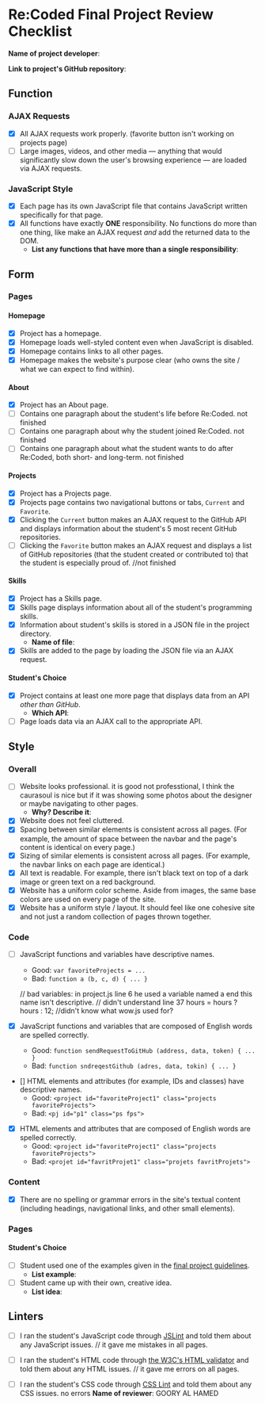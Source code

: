 # Re:Coded Final Project Review Checklist

**Name of project developer**: 

**Link to project's GitHub repository**: 

## Function
### AJAX Requests
- [x] All AJAX requests work properly. (favorite button isn't working on projects page)
- [ ] Large images, videos, and other media — anything that would significantly slow down the user's browsing experience — are loaded via AJAX requests.

### JavaScript Style
- [x] Each page has its own JavaScript file that contains JavaScript written specifically for that page.
- [x] All functions have exactly **ONE** responsibility. No functions do more than one thing, like make an AJAX request *and* add the returned data to the DOM.
  + **List any functions that have more than a single responsibility**: 

## Form
### Pages
#### Homepage
- [x] Project has a homepage.
- [x] Homepage loads well-styled content even when JavaScript is disabled.
- [x] Homepage contains links to all other pages.
- [x] Homepage makes the website's purpose clear (who owns the site / what we can expect to find within).

#### About
- [x] Project has an About page.
- [ ] Contains one paragraph about the student's life before Re:Coded. not finished
- [ ] Contains one paragraph about why the student joined Re:Coded. not finished
- [ ] Contains one paragraph about what the student wants to do after Re:Coded, both short- and long-term. not finished

#### Projects
- [x] Project has a Projects page.
- [x] Projects page contains two navigational buttons or tabs, `Current` and `Favorite`.
- [x] Clicking the `Current` button makes an AJAX request to the GitHub API and displays information about the student's 5 most recent GitHub repositories.
- [ ] Clicking the `Favorite` button makes an AJAX request and displays a list of GitHub repositories (that the student created or contributed to) that the student is especially proud of. //not finished

#### Skills
- [x] Project has a Skills page.
- [x] Skills page displays information about all of the student's programming skills.
- [x] Information about student's skills is stored in a JSON file in the project directory.
  + **Name of file**: 
- [x] Skills are added to the page by loading the JSON file via an AJAX request.

#### Student's Choice
- [x] Project contains at least one more page that displays data from an API *other than GitHub*.
  + **Which API**: 
- [ ] Page loads data via an AJAX call to the appropriate API.

## Style
### Overall
- [ ] Website looks professional. it is good not professtional, I think the caurasoul is nice but if it was showing some photos about the designer or maybe navigating to other pages.
  + **Why? Describe it**: 
- [x] Website does not feel cluttered.
- [x] Spacing between similar elements is consistent across all pages. (For example, the amount of space between the navbar and the page's content is identical on every page.)
- [x] Sizing of similar elements is consistent across all pages. (For example, the navbar links on each page are identical.)
- [x] All text is readable. For example, there isn't black text on top of a dark image or green text on a red background.
- [x] Website has a uniform color scheme. Aside from images, the same base colors are used on every page of the site.
- [x] Website has a uniform style / layout. It should feel like one cohesive site and not just a random collection of pages thrown together.

### Code
- [ ] JavaScript functions and variables have descriptive names.
  + Good: `var favoriteProjects = ...`
  + Bad: `function a (b, c, d) { ... }`

  // bad variables: in project.js line 6 he used a variable named a end this name isn't descriptive.
  // didn't understand line 37 hours = hours ? hours : 12;
  //didn't know what wow.js used for?

- [x] JavaScript functions and variables that are composed of English words are spelled correctly.
  + Good: `function sendRequestToGitHub (address, data, token) { ... }`
  + Bad: `function sndreqestGithub (adres, data, tokin) { ... }`
- [] HTML elements and attributes (for example, IDs and classes) have descriptive names.
  + Good: `<project id="favoriteProject1" class="projects favoriteProjects">`
  + Bad: `<pj id="p1" class="ps fps">`
- [x] HTML elements and attributes that are composed of English words are spelled correctly.
  + Good: `<project id="favoriteProject1" class="projects favoriteProjects">`
  + Bad: `<projet id="favritProjet1" class="projets favritProjets">`
  
### Content
- [x] There are no spelling or grammar errors in the site's textual content (including headings, navigational links, and other small elements).

### Pages
#### Student's Choice
- [ ] Student used one of the examples given in the [final project guidelines](https://github.com/gj/re-coded-js-final-project/blob/master/README.md).
  + **List example**: 
- [ ] Student came up with their own, creative idea.
  + **List idea**: 
  
## Linters
- [ ] I ran the student's JavaScript code through [JSLint](http://jslint.com/) and told them about any JavaScript issues.
// it gave me mistakes in all pages.

- [ ] I ran the student's HTML code through [the W3C's HTML validator](https://validator.w3.org/nu/) and told them about any HTML issues.
// it gave me errors on all pages.

- [ ] I ran the student's CSS code through [CSS Lint](http://csslint.net/) and told them about any CSS issues.
no errors
**Name of reviewer**: 
GOORY AL HAMED